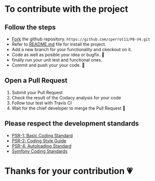 ﻿# To contribute with the project

## Follow the steps

* [Fork](https://help.github.com/articles/fork-a-repo/) the github repository.
`https://github.com/cperrot11/P8-V4.git`
* Refer to [README.md](https://github.com/cperrot11/P8-V4/blob/5-TechDoc/README.md) file for install the project.
* Add a new branch for your functionality and ckeckout on it.
* Code as well as posible your idea or bugfix. :muscle:
* finally run your unit test and functional ones.
* Commit and push your your code. :running:

## Open a Pull Request

1. Submit your Pull Request
2. Check the result of the Codacy analysis for your code
3. Follow tour test with Travis CI
4. Wait for the chief developer to merge the Pull Request :cop:

## Please respect the development standards

* [PSR-1: Basic Coding Standard](https://github.com/php-fig/fig-standards/blob/master/accepted/PSR-1-basic-coding-standard.md)
* [PSR-2: Coding Style Guide](https://github.com/php-fig/fig-standards/blob/master/accepted/PSR-2-coding-style-guide.md)
* [PSR-4: Autoloading Standard](https://github.com/php-fig/fig-standards/blob/master/accepted/PSR-4-autoloader.md)
* [Symfony Coding Standards](https://symfony.com/doc/current/contributing/code/standards.html)

# Thanks for your contribution :heartpulse:
